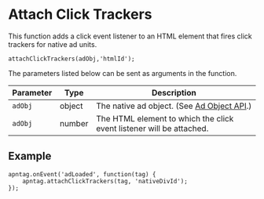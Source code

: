 

# Attach Click Trackers





This function adds a click event listener to an HTML element that fires
click trackers for native ad units.

``` pre
attachClickTrackers(adObj,'htmlId');
```

The parameters listed below can be sent as arguments in the function.

<table class="table">
<thead class="thead">
<tr class="header row">
<th id="ID-0000115d__entry__1" class="entry">Parameter</th>
<th id="ID-0000115d__entry__2" class="entry">Type</th>
<th id="ID-0000115d__entry__3" class="entry">Description</th>
</tr>
</thead>
<tbody class="tbody">
<tr class="odd row">
<td class="entry" headers="ID-0000115d__entry__1"><code
class="ph codeph">adObj</code></td>
<td class="entry" headers="ID-0000115d__entry__2">object</td>
<td class="entry" headers="ID-0000115d__entry__3">The native ad object.
(See <a href="ad-object-api.html" class="xref">Ad Object API</a>.)</td>
</tr>
<tr class="even row">
<td class="entry" headers="ID-0000115d__entry__1"><code
class="ph codeph">adObj</code></td>
<td class="entry" headers="ID-0000115d__entry__2">number</td>
<td class="entry" headers="ID-0000115d__entry__3">The HTML element to
which the click event listener will be attached.</td>
</tr>
</tbody>
</table>





## Example

``` pre
apntag.onEvent('adLoaded', function(tag) {
    apntag.attachClickTrackers(tag, 'nativeDivId');
});
```






